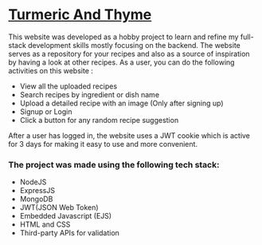 # [Turmeric And Thyme]([https://example.com](https://tuermeric-and-thyme.onrender.com/index))
This website was developed as a hobby project to learn and refine my full-stack development skills mostly focusing on the backend. The website serves as a repository for 
your recipes and also as a source of inspiration by having a look at other recipes. As a user, you can do the following activities on this website :

- View all the uploaded recipes
- Search recipes by ingredient or dish name
- Upload a detailed recipe with an image (Only after signing up)
- Signup or Login
- Click a button for any random recipe suggestion

After a user has logged in, the website uses a JWT cookie which is active for 3 days for making it easy to use and more convenient. 

### The project was made using the following tech stack:
- NodeJS
- ExpressJS
- MongoDB
- JWT(JSON Web Token)
- Embedded Javascript (EJS)
- HTML and CSS
- Third-party APIs for validation



